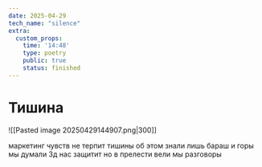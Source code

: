 ```yaml
---
date: 2025-04-29
tech_name: "silence"
extra:
  custom_props:
    time: '14:48'
    type: poetry
    public: true
    status: finished
---
```

# Тишина

![[Pasted image 20250429144907.png|300]]

маркетинг чувств не терпит тишины
об этом знали лишь бараш и горы
мы думали 3д нас защитит
но в прелести вели мы разговоры
